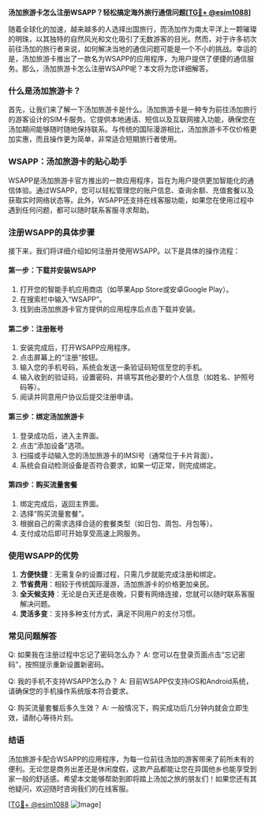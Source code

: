 **汤加旅游卡怎么注册WSAPP？轻松搞定海外旅行通信问题[[TG💪+ @esim1088](https://t.me/s/esim1088)]**

随着全球化的加速，越来越多的人选择出国旅行，而汤加作为南太平洋上一颗璀璨的明珠，以其独特的自然风光和文化吸引了无数游客的目光。然而，对于许多初次前往汤加的旅行者来说，如何解决当地的通信问题可能是一个不小的挑战。幸运的是，汤加旅游卡推出了一款名为WSAPP的应用程序，为用户提供了便捷的通信服务。那么，汤加旅游卡怎么注册WSAPP呢？本文将为您详细解答。

### 什么是汤加旅游卡？

首先，让我们来了解一下汤加旅游卡是什么。汤加旅游卡是一种专为前往汤加旅行的游客设计的SIM卡服务。它提供本地通话、短信以及互联网接入功能，确保您在汤加期间能够随时随地保持联系。与传统的国际漫游相比，汤加旅游卡不仅价格更加实惠，而且操作更为简单，非常适合短期旅行者使用。

### WSAPP：汤加旅游卡的贴心助手

WSAPP是汤加旅游卡官方推出的一款应用程序，旨在为用户提供更加智能化的通信体验。通过WSAPP，您可以轻松管理您的账户信息、查询余额、充值套餐以及获取实时网络状态等。此外，WSAPP还支持在线客服功能，如果您在使用过程中遇到任何问题，都可以随时联系客服寻求帮助。

### 注册WSAPP的具体步骤

接下来，我们将详细介绍如何注册并使用WSAPP。以下是具体的操作流程：

#### 第一步：下载并安装WSAPP

1. 打开您的智能手机应用商店（如苹果App Store或安卓Google Play）。
2. 在搜索栏中输入“WSAPP”。
3. 找到由汤加旅游卡官方提供的应用程序后点击下载并安装。

#### 第二步：注册账号

1. 安装完成后，打开WSAPP应用程序。
2. 点击屏幕上的“注册”按钮。
3. 输入您的手机号码，系统会发送一条验证码短信至您的手机。
4. 输入收到的验证码，设置密码，并填写其他必要的个人信息（如姓名、护照号码等）。
5. 阅读并同意用户协议后提交注册申请。

#### 第三步：绑定汤加旅游卡

1. 登录成功后，进入主界面。
2. 点击“添加设备”选项。
3. 扫描或手动输入您的汤加旅游卡的IMSI号（通常位于卡片背面）。
4. 系统会自动检测设备是否符合要求，如果一切正常，则完成绑定。

#### 第四步：购买流量套餐

1. 绑定完成后，返回主界面。
2. 选择“购买流量套餐”。
3. 根据自己的需求选择合适的套餐类型（如日包、周包、月包等）。
4. 支付成功后即可开始享受高速上网服务。

### 使用WSAPP的优势

1. **方便快捷**：无需复杂的设置过程，只需几步就能完成注册和绑定。
2. **节省费用**：相较于传统国际漫游，汤加旅游卡的价格更加亲民。
3. **全天候支持**：无论是白天还是夜晚，只要有网络连接，您就可以随时联系客服解决问题。
4. **灵活多变**：支持多种支付方式，满足不同用户的支付习惯。

### 常见问题解答

Q: 如果我在注册过程中忘记了密码怎么办？
A: 您可以在登录页面点击“忘记密码”，按照提示重新设置新密码。

Q: 我的手机不支持WSAPP怎么办？
A: 目前WSAPP仅支持iOS和Android系统，请确保您的手机操作系统版本符合要求。

Q: 购买流量套餐后多久生效？
A: 一般情况下，购买成功后几分钟内就会立即生效，请耐心等待片刻。

### 结语

汤加旅游卡配合WSAPP的应用程序，为每一位前往汤加的游客带来了前所未有的便利。无论您是商务出差还是休闲度假，这款产品都能让您在异国他乡也能享受到家一般的舒适感。希望本文能够帮助到即将踏上汤加之旅的朋友们！如果您还有其他疑问，欢迎随时咨询我们的在线客服。

[[TG💪+ @esim1088](https://t.me/s/esim1088) ![Image](https://i.postimg.cc/4NQfJmqS/Snipaste-2025-05-13-00-14-12.png)]